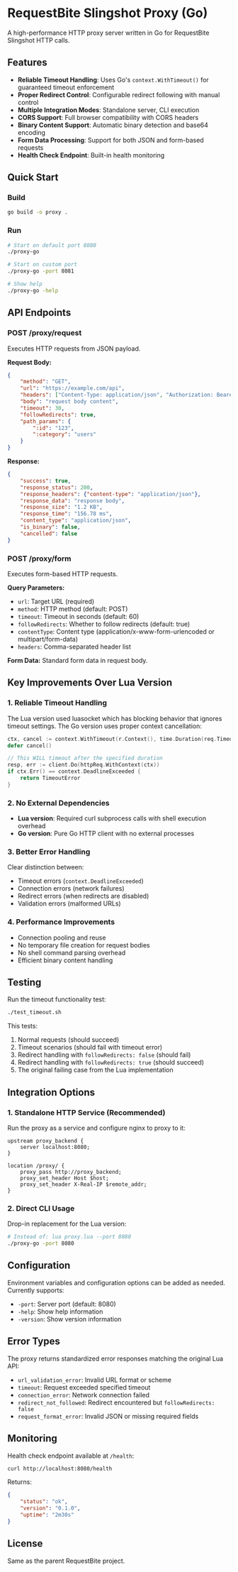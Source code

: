 # RequestBite Slingshot Proxy (Go)

A high-performance HTTP proxy server written in Go for RequestBite Slingshot
HTTP calls.

## Features

- **Reliable Timeout Handling**: Uses Go's `context.WithTimeout()` for guaranteed timeout enforcement
- **Proper Redirect Control**: Configurable redirect following with manual control
- **Multiple Integration Modes**: Standalone server, CLI execution
- **CORS Support**: Full browser compatibility with CORS headers
- **Binary Content Support**: Automatic binary detection and base64 encoding
- **Form Data Processing**: Support for both JSON and form-based requests
- **Health Check Endpoint**: Built-in health monitoring

## Quick Start

### Build

```bash
go build -o proxy .
```

### Run

```bash
# Start on default port 8080
./proxy-go

# Start on custom port
./proxy-go -port 8081

# Show help
./proxy-go -help
```

## API Endpoints

### POST /proxy/request

Executes HTTP requests from JSON payload.

**Request Body:**

```json
{
    "method": "GET",
    "url": "https://example.com/api",
    "headers": ["Content-Type: application/json", "Authorization: Bearer token"],
    "body": "request body content",
    "timeout": 30,
    "followRedirects": true,
    "path_params": {
        ":id": "123",
        ":category": "users"
    }
}
```

**Response:**

```json
{
    "success": true,
    "response_status": 200,
    "response_headers": {"content-type": "application/json"},
    "response_data": "response body",
    "response_size": "1.2 KB",
    "response_time": "156.78 ms",
    "content_type": "application/json",
    "is_binary": false,
    "cancelled": false
}
```

### POST /proxy/form

Executes form-based HTTP requests.

**Query Parameters:**

- `url`: Target URL (required)
- `method`: HTTP method (default: POST)
- `timeout`: Timeout in seconds (default: 60)
- `followRedirects`: Whether to follow redirects (default: true)
- `contentType`: Content type (application/x-www-form-urlencoded or multipart/form-data)
- `headers`: Comma-separated header list

**Form Data:**
Standard form data in request body.

## Key Improvements Over Lua Version

### 1. **Reliable Timeout Handling**

The Lua version used luasocket which has blocking behavior that ignores timeout settings. The Go version uses proper context cancellation:

```go
ctx, cancel := context.WithTimeout(r.Context(), time.Duration(req.Timeout)*time.Second)
defer cancel()

// This WILL timeout after the specified duration
resp, err := client.Do(httpReq.WithContext(ctx))
if ctx.Err() == context.DeadlineExceeded {
    return TimeoutError
}
```

### 2. **No External Dependencies**

- **Lua version**: Required curl subprocess calls with shell execution overhead
- **Go version**: Pure Go HTTP client with no external processes

### 3. **Better Error Handling**

Clear distinction between:

- Timeout errors (`context.DeadlineExceeded`)
- Connection errors (network failures)
- Redirect errors (when redirects are disabled)
- Validation errors (malformed URLs)

### 4. **Performance Improvements**

- Connection pooling and reuse
- No temporary file creation for request bodies
- No shell command parsing overhead
- Efficient binary content handling

## Testing

Run the timeout functionality test:

```bash
./test_timeout.sh
```

This tests:

1. Normal requests (should succeed)
2. Timeout scenarios (should fail with timeout error)
3. Redirect handling with `followRedirects: false` (should fail)
4. Redirect handling with `followRedirects: true` (should succeed)
5. The original failing case from the Lua implementation

## Integration Options

### 1. Standalone HTTP Service (Recommended)

Run the proxy as a service and configure nginx to proxy to it:

```nginx
upstream proxy_backend {
    server localhost:8080;
}

location /proxy/ {
    proxy_pass http://proxy_backend;
    proxy_set_header Host $host;
    proxy_set_header X-Real-IP $remote_addr;
}
```

### 2. Direct CLI Usage

Drop-in replacement for the Lua version:

```bash
# Instead of: lua proxy.lua --port 8080
./proxy-go -port 8080
```

## Configuration

Environment variables and configuration options can be added as needed. Currently supports:

- `-port`: Server port (default: 8080)
- `-help`: Show help information
- `-version`: Show version information

## Error Types

The proxy returns standardized error responses matching the original Lua API:

- `url_validation_error`: Invalid URL format or scheme
- `timeout`: Request exceeded specified timeout
- `connection_error`: Network connection failed
- `redirect_not_followed`: Redirect encountered but `followRedirects: false`
- `request_format_error`: Invalid JSON or missing required fields

## Monitoring

Health check endpoint available at `/health`:

```bash
curl http://localhost:8080/health
```

Returns:

```json
{
    "status": "ok",
    "version": "0.1.0",
    "uptime": "2m30s"
}
```

## License

Same as the parent RequestBite project.
